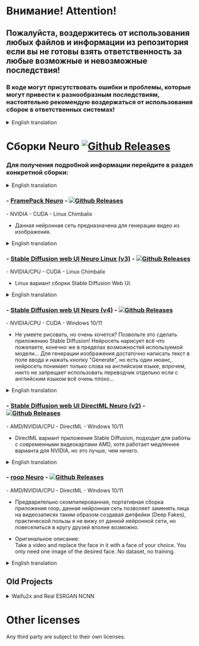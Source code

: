 # Внимание! Attention!
## Пожалуйста, воздержитесь от использования любых файлов и информации из репозитория если вы не готовы взять ответственность за любые возможные и невозможные последствия!
### В коде могут присутствовать ошибки и проблемы, которые могут привести к разнообразным последствиям, настоятельно рекомендую воздержаться от использования сборок в ответственных системах!

<details>
  <summary>English translation</summary>

## Please refrain from using any files and information from the repository unless you are ready to take responsibility for any possible and impossible consequences!
### The code may contain errors and problems that can lead to various consequences, I strongly recommend that you refrain from using assemblies in critical systems!

</details>

# Сборки Neuro [![Github Releases](https://img.shields.io/github/downloads/Shedou/Neuro/total.svg)](https://github.com/Shedou/Neuro/releases)
### Для получения подробной информации перейдите в раздел конкретной сборки:

<details>
  <summary>English translation</summary>

### For details, go to the specific build section:

</details>

### - [FramePack Neuro](https://github.com/Shedou/Neuro/tree/main/FramePack-Neuro) - [![Github Releases](https://img.shields.io/github/downloads/Shedou/Neuro/framepack_neuro/total.svg)](https://github.com/Shedou/Neuro/releases/tag/framepack_neuro)
\- NVIDIA - CUDA - Linux Chimbalix
- Данная нейронная сеть предназначена для генерации видео из изображения.

<details>
  <summary>English translation</summary>

- This neural network is designed to generate video from an image.

</details>

### - [Stable Diffusion web UI Neuro Linux (v3)](https://github.com/Shedou/Neuro/tree/main/SD_WEBUI_Neuro_Linux) - [![Github Releases](https://img.shields.io/github/downloads/Shedou/Neuro/SD_WEBUI_Linux_v3/total.svg)](https://github.com/Shedou/Neuro/releases/tag/SD_WEBUI_Linux_v3)
\- NVIDIA/CPU - CUDA - Linux Chimbalix
- Linux вариант сборки Stable Diffusion Web UI.

<details>
  <summary>English translation</summary>

- Linux version of the Stable Diffusion Web UI build.

</details>

### - [Stable Diffusion web UI Neuro (v4)](https://github.com/Shedou/Neuro/tree/main/SD_WEBUI_Neuro) - [![Github Releases](https://img.shields.io/github/downloads/Shedou/Neuro/SD_WEBUI_v4/total.svg)](https://github.com/Shedou/Neuro/releases/tag/SD_WEBUI_v4)
\- NVIDIA/CPU - CUDA - Windows 10/11
- Не умеете рисовать, но очень хочется? Позвольте это сделать приложению Stable Diffusion! Нейросеть нарисует всё что пожелаете, конечно же в пределах возможностей используемой модели... Для генерации изображения достаточно написать текст в поле ввода и нажать кнопку "Generate", но есть один нюанс, нейросеть понимает только слова на английском языке, впрочем, никто не запрещает использовать переводчик отдельно если с английским языком всё очень плохо...

<details>
  <summary>English translation</summary>

- Can't draw but really want to? Let Stable Diffusion do it! The neural network will draw whatever you want, of course, within the capabilities of the model used... To generate an image, just write text in the input field and click the "Generate" button, but there is one caveat, the neural network understands only words in English, however, no one forbids use a translator separately if everything is very bad with the English language...

</details>

### - [Stable Diffusion web UI DirectML Neuro (v2)](https://github.com/Shedou/Neuro/tree/main/SD_WEBUI_DML_Neuro) - [![Github Releases](https://img.shields.io/github/downloads/Shedou/Neuro/SD_WEBUI_DML_v2/total.svg)](https://github.com/Shedou/Neuro/releases/tag/SD_WEBUI_DML_v2)
\- AMD/NVIDIA/CPU - DirectML - Windows 10/11
- DirectML вариант приложения Stable Diffusion, подходит для работы с современными видеокартами AMD, хотя работает медленнее варианта для NVIDIA, но это лучше, чем ничего.

<details>
  <summary>English translation</summary>

- DirectML version of the Stable Diffusion application, suitable for modern AMD graphics cards, although it is slower than the NVIDIA version, but it's better than nothing.

</details>

### - [roop Neuro](https://github.com/Shedou/Neuro/tree/main/roop_Neuro) - [![Github Releases](https://img.shields.io/github/downloads/Shedou/Neuro/roop_v1/total.svg)](https://github.com/Shedou/Neuro/releases/tag/roop_v1)
\- AMD/NVIDIA/CPU - DirectML - Windows 10/11
- Предварительно скомпилированная, портативная сборка приложения roop, данная нейронная сеть позволяет заменять лица на видеозаписях таким образом создавая дипфейки (Deep Fakes), практической пользы я не вижу от данной нейронной сети, но повеселиться в кругу друзей вполне возможно.

- Оригинальное описание:\
Take a video and replace the face in it with a face of your choice. You only need one image of the desired face. No dataset, no training.

<details>
  <summary>English translation</summary>

- A pre-compiled, portable build of the roop application, this neural network allows you to replace faces in videos, thus creating Deep Fakes, I don’t see any practical benefit from this neural network, but it’s quite possible to have fun with friends.
  
- Original description:\
Take a video and replace the face in it with a face of your choice. You only need one image of the desired face. No dataset, no training.

</details>

## Old Projects

<details>
  <summary>Waifu2x and Real ESRGAN NCNN</summary>

### - [Waifu2X Neuro](https://github.com/Shedou/Neuro/tree/main/Waifu2X%20Neuro) - [![Github Releases](https://img.shields.io/github/downloads/Shedou/Neuro/W2XNv2/total.svg)](https://github.com/Shedou/Neuro/releases/tag/W2XNv2)
\- GPU/CPU - OpenCL API - Windows 7/10/11
- Waifu2X поможет в обработке изображений, основное назначение это увеличение изображений и подавление шума разной степени при помощи нейронных сетей, наиболее полезно при чистке изображений от артефактов сжатия JPEG.

<details>
  <summary>English translation</summary>

- Waifu2X will help in image processing, the main purpose is to upscale images and suppress noise of varying strength using neural networks, it is most useful when cleaning images from JPEG compression artifacts.

</details>

### - [Real ESRGAN NCNN Neuro](https://github.com/Shedou/Neuro/tree/main/Real%20ESRGAN%20NCNN%20Neuro) - [![Github Releases](https://img.shields.io/github/downloads/Shedou/Neuro/esrgan_v2/total.svg)](https://github.com/Shedou/Neuro/releases/tag/esrgan_v2)
\- GPU - Vulkan API - Windows 7/10/11
- Real ESRGAN по своей сути является свободным аналогом коммерческого тяжеловесного приложения Topaz Gigapixel AI, основное назначение это увеличение изображений при помощи нейронных сетей, а благодаря использованию Vulkan API производительность всегда на высшем уровне насколько позволяет видеокарта.

<details>
  <summary>English translation</summary>

- Real ESRGAN is essentially a free analogue of the commercial heavyweight Topaz Gigapixel AI application, the main purpose is to upscale images using neural networks, and thanks to the use of the Vulkan API, performance is always at the highest level as far as the graphics card allows.

</details>

</details>

# Other licenses
Any third party are subject to their own licenses.
